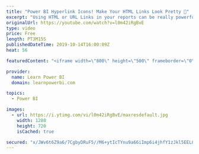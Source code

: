 ```yaml
---
title: "Power BI Hyperlink Icons! Make Your HTML Links Look Pretty 🦋"
excerpt: "Using HTML or URL Links in your reports can be really powerful. But these can sometimes look ugly (e.g. for long URLs). Learn how you can pretty up your reports by using a URL Icon instead.  ================================ 👉 FREE Power BI Step-by-Step Tutorial http://web.learnpowerbi.com/tutorial 👉"
originalUrl: https://youtube.com/watch?v=l0m42iRgBvE
type: video
price: Free
length: PT3M15S
publishedDateTime: 2019-10-14T16:00:09Z
heat: 56

featuredContent: "<iframe width=\"800\" height=\"500\" frameborder=\"0\" src=\"https://www.youtube.com/embed/l0m42iRgBvE\" allow=\"accelerometer; autoplay; encrypted-media; gyroscope; picture-in-picture\" allowfullscreen></iframe>"

provider:
  name: Learn Power BI
  domain: learnpowerbi.com

topics:
  - Power BI

images:
  - url: https://i.ytimg.com/vi/l0m42iRgBvE/maxresdefault.jpg
    width: 1280
    height: 720
    isCached: true

secured: "x/JWv6t6Z9a6/7CgbyDRuF5//M6+ytIcTYnu9a66iImp6i4jhfY1zJkl5EEL0a6WuZDKIIzr3o2dJqSQT52QJCvfHXnPmdKcZgs/LC5352HgSteOqqNNcCNW8Lim7ZfgsfsAtnv/80wNPNVZWqJUu/ONV3E7TF+G6Z1EV7BN2/WqOKVyZyRNoilI5gsreqUwUhxwWM4627gk5NK+j/yiS+U04HzrQsCz8VnftJzdZ4kLprLc4q2NO5OuQ4kbQIBAPMzdRP5J9HnLaL781M2o1iGTAX1QHgVZsSV6wxciHNky/m2Uje4fCrih0yopcgABNi41YgldLu0Im5APnQwcOu6Q1kS+t5tbIv1bPrFK041J+F6H6byBfJq8imOufHWYReXyyazeoH4DalMQ7tHdV1y5b41iH02BftH/S9fpRpQ=;lYKNFV9tSziWx07LWNzRQA=="
---
```


